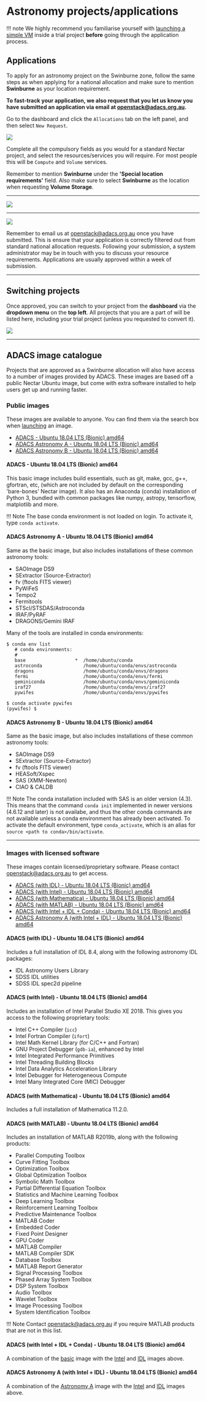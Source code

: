 # Astronomy projects/applications

!!! note
    We highly recommend you familiarise yourself with [launching a simple VM](getting-started.md) inside a trial project **before** going through the application process.

## Applications
To apply for an astronomy project on the Swinburne zone, follow the same steps as when applying for a national allocation and make sure to mention **Swinburne** as your location requirement.

**To fast-track your application, we also request that you let us know you have submitted an application via email at <openstack@adacs.org.au>.**

Go to the dashboard and click the `Allocations` tab on the left panel, and then select `New Request`.

![](images/applications.png)

Complete all the compulsory fields as you would for a standard Nectar project, and select the resources/services you will require. For most people this will be `Compute` and `Volume` services.

Remember to mention **Swinburne** under the **'Special location requirements'** field.
Also make sure to select **Swinburne** as the location when requesting **Volume Storage**.

---

![](images/applications_swin-astro.png)

---

![](images/applications_volume-service.png)


Remember to email us at <openstack@adacs.org.au> once you have submitted.
This is ensure that your application is correctly filtered out from standard national allocation requests.
Following your submission, a system administrator may be in touch with you to discuss your resource requirements. Applications are usually approved within a week of submission.

---

## Switching projects
Once approved, you can switch to your project from the **dashboard** via the **dropdown menu** on the **top left**.
All projects that you are a part of will be listed here, including your trial project (unless you requested to convert it).

![](images/project-select.png)

---

## ADACS image catalogue

Projects that are approved as a Swinburne allocation will also have access to a number of images provided by ADACS. These images are based off a public Nectar Ubuntu image, but come with extra software installed to help users get up and running faster.


### Public images
These images are available to anyone. You can find them via the search box when [launching](launching-instance.md#source) an image.

- [ADACS - Ubuntu 18.04 LTS (Bionic) amd64](#adacs-ubuntu-1804-lts-bionic-amd64)
- [ADACS Astronomy A - Ubuntu 18.04 LTS (Bionic) amd64](#adacs-astronomy-a-ubuntu-1804-lts-bionic-amd64)
- [ADACS Astronomy B - Ubuntu 18.04 LTS (Bionic) amd64](#adacs-astronomy-b-ubuntu-1804-lts-bionic-amd64)


#### ADACS - Ubuntu 18.04 LTS (Bionic) amd64
This basic image includes build essentials, such as git, make, gcc, g++, gfortran, etc, (which are not included by default on the corresponding 'bare-bones' Nectar image). It also has an Anaconda (conda) installation of Python 3, bundled with common packages like numpy, astropy, tensorflow, matplotlib and more.

!!! Note
    The base conda environment is not loaded on login. To activate it, type `conda activate`.


#### ADACS Astronomy A - Ubuntu 18.04 LTS (Bionic) amd64
Same as the basic image, but also includes installations of these common astronomy tools:

- SAOImage DS9
- SExtractor (Source-Extractor)
- fv (ftools FITS viewer)
- PyWiFeS
- Tempo2
- Fermitools
- STScI/STSDAS/Astroconda
- IRAF/PyRAF
- DRAGONS/Gemini IRAF

Many of the tools are installed in conda environments:

```text
$ conda env list
   # conda environments:
   #
   base                  *  /home/ubuntu/conda
   astroconda               /home/ubuntu/conda/envs/astroconda
   dragons                  /home/ubuntu/conda/envs/dragons
   fermi                    /home/ubuntu/conda/envs/fermi
   geminiconda              /home/ubuntu/conda/envs/geminiconda
   iraf27                   /home/ubuntu/conda/envs/iraf27
   pywifes                  /home/ubuntu/conda/envs/pywifes

$ conda activate pywifes
(pywifes) $
```


#### ADACS Astronomy B - Ubuntu 18.04 LTS (Bionic) amd64
Same as the basic image, but also includes installations of these common astronomy tools:

- SAOImage DS9
- SExtractor (Source-Extractor)
- fv (ftools FITS viewer)
- HEASoft/Xspec
- SAS (XMM-Newton)
- CIAO & CALDB

!!! Note
    The conda installation included with SAS is an older version (4.3). This means that the command `conda init` implemented in newer versions (4.6.12 and later) is not availabe, and thus the other conda commands are not available unless a conda environment has already been activated. To activate the default environment, type `conda_activate`, which is an alias for `source <path to conda>/bin/activate`.

---

### Images with licensed software
These images contain licensed/proprietary software. Please contact <openstack@adacs.org.au> to get access.

- [ADACS (with IDL) - Ubuntu 18.04 LTS (Bionic) amd64](#adacs-with-idl-ubuntu-1804-lts-bionic-amd64)
- [ADACS (with Intel) - Ubuntu 18.04 LTS (Bionic) amd64](#adacs-with-intel-ubuntu-1804-lts-bionic-amd64)
- [ADACS (with Mathematica) - Ubuntu 18.04 LTS (Bionic) amd64](#adacs-with-mathematica-ubuntu-1804-lts-bionic-amd64)
- [ADACS (with MATLAB) - Ubuntu 18.04 LTS (Bionic) amd64](#adacs-with-matlab-ubuntu-1804-lts-bionic-amd64)
- [ADACS (with Intel + IDL + Conda) - Ubuntu 18.04 LTS (Bionic) amd64](#adacs-with-intel-idl-conda-ubuntu-1804-lts-bionic-amd64)
- [ADACS Astronomy A (with Intel + IDL) - Ubuntu 18.04 LTS (Bionic) amd64](#adacs-astronomy-a-with-intel-idl-ubuntu-1804-lts-bionic-amd64)


#### ADACS (with IDL) - Ubuntu 18.04 LTS (Bionic) amd64
Includes a full installation of IDL 8.4, along with the following astronomy IDL packages:

- IDL Astronomy Users Library
- SDSS IDL utilities
- SDSS IDL spec2d pipeline


#### ADACS (with Intel) - Ubuntu 18.04 LTS (Bionic) amd64
Includes an installation of Intel Parallel Studio XE 2018. This gives you access to the following proprietary tools:

- Intel C++ Compiler (`icc`)
- Intel Fortran Compiler (`ifort`)
- Intel Math Kernel Library (for C/C++ and Fortran)
- GNU Project Debugger (`gdb-ia`), enhanced by Intel
- Intel Integrated Performance Primitives
- Intel Threading Building Blocks
- Intel Data Analytics Acceleration Library
- Intel Debugger for Heterogeneous Compute
- Intel Many Integrated Core (MIC) Debugger


#### ADACS (with Mathematica) - Ubuntu 18.04 LTS (Bionic) amd64
Includes a full installation of Mathematica 11.2.0.


#### ADACS (with MATLAB) - Ubuntu 18.04 LTS (Bionic) amd64
Includes an installation of MATLAB R2019b, along with the following products:

- Parallel Computing Toolbox
- Curve Fitting Toolbox
- Optimization Toolbox
- Global Optimization Toolbox
- Symbolic Math Toolbox
- Partial Differential Equation Toolbox
- Statistics and Machine Learning Toolbox
- Deep Learning Toolbox
- Reinforcement Learning Toolbox
- Predictive Maintenance Toolbox
- MATLAB Coder
- Embedded Coder
- Fixed Point Designer
- GPU Coder
- MATLAB Compiler
- MATLAB Compiler SDK
- Database Toolbox
- MATLAB Report Generator
- Signal Processing Toolbox
- Phased Array System Toolbox
- DSP System Toolbox
- Audio Toolbox
- Wavelet Toolbox
- Image Processing Toolbox
- System Identification Toolbox

!!! Note
    Contact <openstack@adacs.org.au> if you require MATLAB products that are not in this list.

#### ADACS (with Intel + IDL + Conda) - Ubuntu 18.04 LTS (Bionic) amd64
A combination of the [basic](#adacs-ubuntu-1804-lts-bionic-amd64) image with the [Intel](#adacs-with-intel-ubuntu-1804-lts-bionic-amd64) and [IDL](#adacs-with-idl-ubuntu-1804-lts-bionic-amd64) images above.

#### ADACS Astronomy A (with Intel + IDL) - Ubuntu 18.04 LTS (Bionic) amd64
A combination of the [Astronomy A](#adacs-astronomy-a-ubuntu-1804-lts-bionic-amd64) image with the [Intel](#adacs-with-intel-ubuntu-1804-lts-bionic-amd64) and [IDL](#adacs-with-idl-ubuntu-1804-lts-bionic-amd64) images above.

